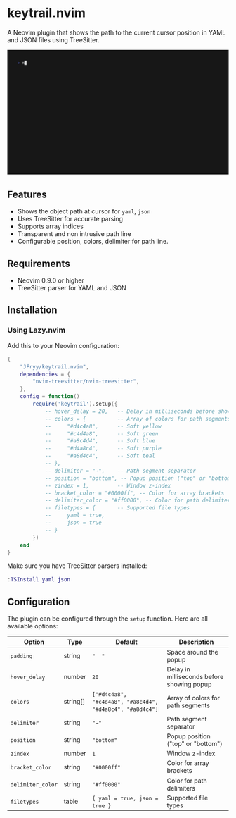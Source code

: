 # keytrail.nvim

A Neovim plugin that shows the path to the current cursor position in YAML and JSON files using TreeSitter.

![Demo](docs/demo.gif)

## Features

- Shows the object path at cursor for `yaml`, `json`
- Uses TreeSitter for accurate parsing
- Supports array indices
- Transparent and non intrusive path line
- Configurable position, colors, delimiter for path line.

## Requirements

- Neovim 0.9.0 or higher
- TreeSitter parser for YAML and JSON

## Installation

### Using Lazy.nvim

Add this to your Neovim configuration:

```lua
{
    "JFryy/keytrail.nvim",
    dependencies = {
        "nvim-treesitter/nvim-treesitter",
    },
    config = function()
        require('keytrail').setup({
            -- hover_delay = 20,   -- Delay in milliseconds before showing popup
            -- colors = {          -- Array of colors for path segments
            --     "#d4c4a8",      -- Soft yellow
            --     "#c4d4a8",      -- Soft green
            --     "#a8c4d4",      -- Soft blue
            --     "#d4a8c4",      -- Soft purple
            --     "#a8d4c4",      -- Soft teal
            -- },
            -- delimiter = "→",    -- Path segment separator
            -- position = "bottom", -- Popup position ("top" or "bottom")
            -- zindex = 1,         -- Window z-index
            -- bracket_color = "#0000ff", -- Color for array brackets
            -- delimiter_color = "#ff0000", -- Color for path delimiters
            -- filetypes = {       -- Supported file types
            --     yaml = true,
            --     json = true
            -- }
        })
    end
}
```

Make sure you have TreeSitter parsers installed:
```lua
:TSInstall yaml json
```

## Configuration

The plugin can be configured through the `setup` function. Here are all available options:

| Option | Type | Default | Description |
|--------|------|---------|-------------|
| `padding` | string | `"  "` | Space around the popup |
| `hover_delay` | number | `20` | Delay in milliseconds before showing popup |
| `colors` | string[] | `["#d4c4a8", "#c4d4a8", "#a8c4d4", "#d4a8c4", "#a8d4c4"]` | Array of colors for path segments |
| `delimiter` | string | `"→"` | Path segment separator |
| `position` | string | `"bottom"` | Popup position ("top" or "bottom") |
| `zindex` | number | `1` | Window z-index |
| `bracket_color` | string | `"#0000ff"` | Color for array brackets |
| `delimiter_color` | string | `"#ff0000"` | Color for path delimiters |
| `filetypes` | table | `{ yaml = true, json = true }` | Supported file types |


